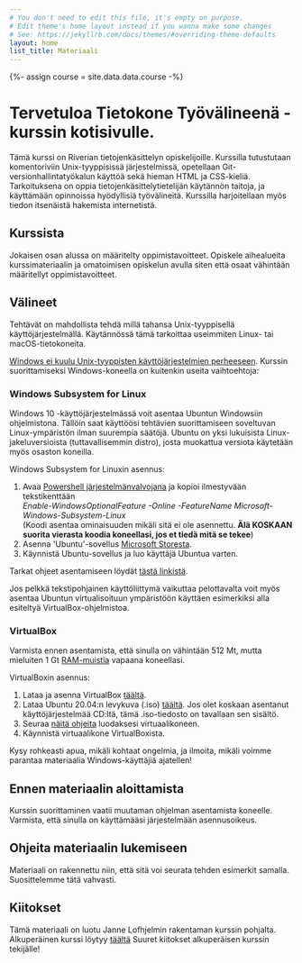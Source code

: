 ```yaml
---
# You don't need to edit this file, it's empty on purpose.
# Edit theme's home layout instead if you wanna make some changes
# See: https://jekyllrb.com/docs/themes/#overriding-theme-defaults
layout: home
list_title: Materiaali
---
```

{%- assign course = site.data.data.course -%}



<h1 id="main-title">Tervetuloa Tietokone Työvälineenä -kurssin kotisivulle. </h1>

Tämä kurssi on Riverian tietojenkäsittelyn opiskelijoille. Kurssilla tutustutaan komentoriviin Unix-tyyppisissä järjestelmissä, opetellaan Git-versionhallintatyökalun käyttöä sekä hieman HTML ja CSS-kieliä. Tarkoituksena on oppia tietojenkäsittelytietelijän käytännön taitoja, ja käyttämään opinnoissa hyödyllisiä työvälineitä. Kurssilla harjoitellaan myös tiedon itsenäistä hakemista internetistä.

<h2>Kurssista</h2>

Jokaisen osan alussa on määritelty oppimistavoitteet. Opiskele aihealueita kurssimateriaalin ja omatoimisen opiskelun avulla siten että osaat vähintään määritellyt oppimistavoitteet.

## Välineet

Tehtävät on mahdollista tehdä millä tahansa Unix-tyyppisellä käyttöjärjestelmällä. Käytännössä tämä tarkoittaa useimmiten Linux- tai macOS-tietokoneita. 

[Windows ei kuulu Unix-tyyppisten käyttöjärjestelmien perheeseen](https://en.wikipedia.org/wiki/Unix-like). Kurssin suorittamiseksi Windows-koneella on kuitenkin useita vaihtoehtoja:



### **Windows Subsystem for Linux**

Windows 10 -käyttöjärjestelmässä voit asentaa Ubuntun Windowsiin ohjelmistona. Tällöin saat käyttöösi tehtävien suorittamiseen soveltuvan Linux-ympäristön ilman suurempia säätöjä. Ubuntu on yksi lukuisista Linux-jakeluversioista (tuttavallisemmin distro), josta muokattua versiota käytetään myös osaston koneilla.

Windows Subsystem for Linuxin asennus:

1. Avaa [Powershell järjestelmänvalvojana](https://www.thewindowsclub.com/how-to-open-an-elevated-powershell-prompt-in-windows-10) ja kopioi ilmestyvään tekstikenttään 
<br>*Enable-WindowsOptionalFeature -Online -FeatureName Microsoft-Windows-Subsystem-Linux*
<br>(Koodi asentaa ominaisuuden mikäli sitä ei ole asennettu. **Älä KOSKAAN suorita vierasta koodia koneellasi, jos et tiedä mitä se tekee**)
2. Asenna 'Ubuntu'-sovellus [Microsoft Storesta](https://www.microsoft.com/fi-fi/p/ubuntu/9nblggh4msv6?activetab=pivot%3Aoverviewtab).
3. Käynnistä Ubuntu-sovellus ja luo käyttäjä Ubuntua varten.

Tarkat ohjeet asentamiseen löydät [tästä linkistä](https://docs.microsoft.com/en-us/windows/wsl/install-win10).

Jos pelkkä tekstipohjainen käyttöliittymä vaikuttaa pelottavalta voit myös asentaa Ubuntun virtualisoituun ympäristöön käyttäen esimerkiksi alla esiteltyä VirtualBox-ohjelmistoa.

### **VirtualBox**

Varmista ennen asentamista, että sinulla on vähintään 512 Mt, mutta mieluiten 1 Gt [RAM-muistia](https://www.computerhope.com/issues/ch000149.htm) vapaana koneellasi.

VirtualBoxin asennus:

1. Lataa ja asenna VirtualBox [täältä](https://www.virtualbox.org/wiki/Downloads).
2. Lataa Ubuntu 20.04:n levykuva (.iso) [täältä](http://releases.ubuntu.com/focal/). Jos olet koskaan asentanut käyttöjärjestelmää CD:ltä, tämä .iso-tiedosto on tavallaan sen sisältö.
3. Seuraa [näitä ohjeita](http://www.psychocats.net/ubuntu/virtualbox) luodaksesi virtuaalikoneen.
4. Käynnistä virtuaalikone VirtualBoxista.

Kysy rohkeasti apua, mikäli kohtaat ongelmia, ja ilmoita, mikäli voimme parantaa materiaalia Windows-käyttäjiä ajatellen!

## Ennen materiaalin aloittamista

Kurssin suorittaminen vaatii muutaman ohjelman asentamista koneelle. Varmista, että sinulla on käyttämääsi järjestelmään asennusoikeus.

## Ohjeita materiaalin lukemiseen

Materiaali on rakennettu niin, että sitä voi seurata tehden esimerkit samalla. Suosittelemme tätä vahvasti.

## Kiitokset

Tämä materiaali on luotu Janne Lofhjelmin rakentaman kurssin pohjalta. Alkuperäinen kurssi löytyy [täältä](https://tkt-lapio.github.io/) Suuret kiitokset alkuperäisen kurssin tekijälle!
